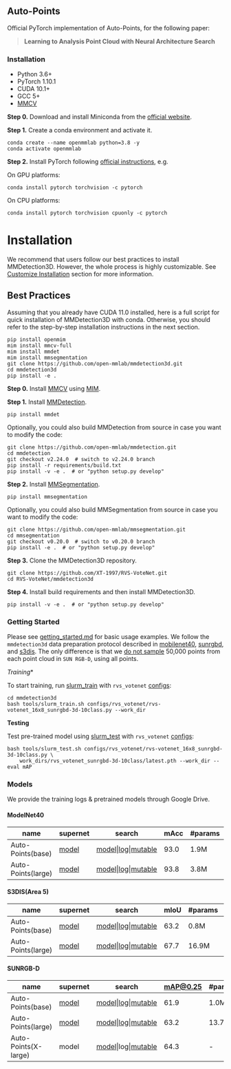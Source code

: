 ## Auto-Points
Official PyTorch implementation of Auto-Points, for the following paper:
> **Learning to Analysis Point Cloud with Neural Architecture Search**<br>

### Installation
- Python 3.6+
- PyTorch 1.10.1
- CUDA 10.1+ 
- GCC 5+
- [MMCV](https://mmcv.readthedocs.io/en/latest/#installation)

**Step 0.** Download and install Miniconda from the [official website](https://docs.conda.io/en/latest/miniconda.html).

**Step 1.** Create a conda environment and activate it.

```shell
conda create --name openmmlab python=3.8 -y
conda activate openmmlab
```

**Step 2.** Install PyTorch following [official instructions](https://pytorch.org/get-started/locally/), e.g.

On GPU platforms:

```shell
conda install pytorch torchvision -c pytorch
```

On CPU platforms:

```shell
conda install pytorch torchvision cpuonly -c pytorch
```

# Installation

We recommend that users follow our best practices to install MMDetection3D. However, the whole process is highly customizable. See [Customize Installation](#customize-installation) section for more information.

## Best Practices
Assuming that you already have CUDA 11.0 installed, here is a full script for quick installation of MMDetection3D with conda.
Otherwise, you should refer to the step-by-step installation instructions in the next section.

```shell
pip install openmim
mim install mmcv-full
mim install mmdet
mim install mmsegmentation
git clone https://github.com/open-mmlab/mmdetection3d.git
cd mmdetection3d
pip install -e .
```

**Step 0.** Install [MMCV](https://github.com/open-mmlab/mmcv) using [MIM](https://github.com/open-mmlab/mim).

**Step 1.** Install [MMDetection](https://github.com/open-mmlab/mmdetection).


```shell
pip install mmdet
```

Optionally, you could also build MMDetection from source in case you want to modify the code:

```shell
git clone https://github.com/open-mmlab/mmdetection.git
cd mmdetection
git checkout v2.24.0  # switch to v2.24.0 branch
pip install -r requirements/build.txt
pip install -v -e .  # or "python setup.py develop"
```

**Step 2.** Install [MMSegmentation](https://github.com/open-mmlab/mmsegmentation).

```shell
pip install mmsegmentation
```

Optionally, you could also build MMSegmentation from source in case you want to modify the code:

```shell
git clone https://github.com/open-mmlab/mmsegmentation.git
cd mmsegmentation
git checkout v0.20.0  # switch to v0.20.0 branch
pip install -e .  # or "python setup.py develop"
```

**Step 3.** Clone the MMDetection3D repository.

```shell
git clone https://github.com/XT-1997/RVS-VoteNet.git
cd RVS-VoteNet/mmdetection3d
```

**Step 4.** Install build requirements and then install MMDetection3D.

```shell
pip install -v -e .  # or "python setup.py develop"
```
### Getting Started

Please see [getting_started.md](docs/getting_started.md) for basic usage examples.
We follow the `mmdetection3d` data preparation protocol described in [mobilenet40](data/mobilenet40), [sunrgbd](data/sunrgbd), and [s3dis](data/s3dis).
The only difference is that we [do not sample](tools/data_converter/sunrgbd_data_utils.py#L143) 50,000 points from each point cloud in `SUN RGB-D`, using all points.

*Training**

To start training, run [slurm_train](tools/slurm_train.sh) with `rvs_votenet` [configs](mmdetection3d/configs/rvs_votenet):
```shell
cd mmdetection3d
bash tools/slurm_train.sh configs/rvs_votenet/rvs-votenet_16x8_sunrgbd-3d-10class.py --work_dir
```

**Testing**

Test pre-trained model using [slurm_test](tools/slurm_test.sh) with `rvs_votenet` [configs](mmdetection3d/configs/rvs_votenet):
```shell
bash tools/slurm_test.sh configs/rvs_votenet/rvs-votenet_16x8_sunrgbd-3d-10class.py \
    work_dirs/rvs_votenet_sunrgbd-3d-10class/latest.pth --work_dir --eval mAP
```
### Models
We provide the training logs & pretrained models through Google Drive.

#### ModelNet40
| name               | supernet | search            | mAcc | #params | FLOPs |
|--------------------|----------|-------------------|------|---------|-------|
| Auto-Points(base)  | [model](https://drive.google.com/file/d/1WNmPsZUo_BEtY2_gYY1wzQ1b6uqv2BoL/view?usp=drivesdk)    | [model](https://drive.google.com/file/d/1rg5sYrazU_ztJjbFrZcUeJBqK4f-tblc/view?usp=drivesdk)\|[log](https://drive.google.com/file/d/10OVf0BN1kjalizdKUxG3Rrm8AnE1rAp_/view?usp=drivesdk)\|[mutable](https://drive.google.com/file/d/1ZbRpPbId3-EsJEJ6QhND08AzNJMWsyIX/view?usp=drivesdk) | 93.0 | 1.9M    | 2.9G  |
| Auto-Points(large) | [model](https://drive.google.com/file/d/1jRHlj4FFrMEPkCvHRt0m9ZfUuU7yy_tC/view?usp=drivesdk)    | [model](https://drive.google.com/file/d/1t35XSvxZBVABJ_KqcdCalA8c9bblhc43/view?usp=drivesdk)\|[log](https://drive.google.com/file/d/1ge2O_c6fN1O4XWUUg6-gEH7mGKBqKss0/view?usp=drivesdk)\|[mutable](https://drive.google.com/file/d/17E-hH2ypIxZzgm1BBugoW-IPhZhMlBu2/view?usp=drivesdk) | 93.8 | 3.8M    | 4.6G  |

#### S3DIS(Area 5)
| name               | supernet | search            | mIoU | #params | FLOPs |
|--------------------|----------|-------------------|------|---------|-------|
| Auto-Points(base)  | [model](https://drive.google.com/file/d/1ZX-4TrugHutvsyi_P6bQ6S_7ZN7aoKQZ/view?usp=drivesdk)    | [model](https://drive.google.com/file/d/1QudxaX9rDzCJ9TCxG2yjSV_NR4jY8mGL/view?usp=drivesdk)\|[log](https://drive.google.com/file/d/12h4CylD1CVXcFJ6WJMtTUIiEQllbR-li/view?usp=drivesdk)\|[mutable](https://drive.google.com/file/d/1dsqNFZ9OaqKNJ5dJSBbk-KenYc_UJhIb/view?usp=drivesdk) | 63.2 | 0.8M    | 1.0G  |
| Auto-Points(large) | [model](https://drive.google.com/file/d/1J7jqMQYVXnyNrsppgVOW52kuofYqYS_M/view?usp=drivesdk)    | [model](https://drive.google.com/file/d/1CuVgHDH3v1ebYG3Wup-E9K5UVrk9nlzP/view?usp=drivesdk)\|[log](https://drive.google.com/file/d/1nAFxd2xMINiYY3ImAgGKgSlYdILFYb5m/view?usp=drivesdk)\|[mutable](https://drive.google.com/file/d/18B2G8p_xWE5C8y3FX9agC5M2S4FGN1aJ/view?usp=drivesdk) | 67.7 | 16.9M   | 6.8G  |

#### SUNRGB-D
| name               | supernet | search            | mAP@0.25 | #params | FLOPs |
|--------------------|----------|-------------------|----------|---------|-------|
| Auto-Points(base)  | [model](https://drive.google.com/file/d/1JeLtMeAaMXpVklRKhDz758bEtOW3XcP7/view?usp=drivesdk)    | [model](https://drive.google.com/file/d/1E3UJ-KZHe6HD-BQnEw1Zh4GoKShVUkg8/view?usp=drivesdk)\|[log](https://drive.google.com/file/d/1MdfUFalOu4Q4D3JqaFJZCu2NKU3abC5I/view?usp=drivesdk)\|[mutable](https://drive.google.com/file/d/1tnqbMGXOvJFy1epOnaYubeKdDhr7yfwn/view?usp=drivesdk) | 61.9     | 1.0M    | 5.5G  |
| Auto-Points(large) | [model](https://drive.google.com/file/d/18_4XuWrgvmsyhPBV46liGqH8ulAzyA2S/view?usp=drivesdk)   | [model](https://drive.google.com/file/d/1J4UTAaUqOjTX0l6PJlvwcu5X-gJKxHxG/view?usp=drivesdk)\|[log](https://drive.google.com/file/d/1CFwd_qBcEqAn3vcI5HPtLDQm-OhDY8j6/view?usp=drivesdk)\|[mutable](https://drive.google.com/file/d/1GPZ7wJ_Azn7vjkaZvfT891z3QGwkhokD/view?usp=drivesdk) | 63.2     | 13.7M   | 25.6G |
| Auto-Points(X-large)  | model    | [model](https://drive.google.com/file/d/13MdL_MwENpi5monvo3nngLDWrwOQmQ03/view?usp=drivesdk)\|log\|[mutable](https://drive.google.com/file/d/1nquVv7OkikpB-f0Nubl6hkYKc80jhnI5/view?usp=drivesdk) | 64.3     | - | -  |



